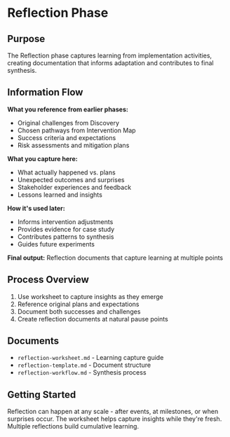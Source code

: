 # Reflection Phase

## Purpose
The Reflection phase captures learning from implementation activities, creating documentation that informs adaptation and contributes to final synthesis.

## Information Flow
**What you reference from earlier phases:**
- Original challenges from Discovery
- Chosen pathways from Intervention Map
- Success criteria and expectations
- Risk assessments and mitigation plans

**What you capture here:**
- What actually happened vs. plans
- Unexpected outcomes and surprises
- Stakeholder experiences and feedback
- Lessons learned and insights

**How it's used later:**
- Informs intervention adjustments
- Provides evidence for case study
- Contributes patterns to synthesis
- Guides future experiments

**Final output:** Reflection documents that capture learning at multiple points

## Process Overview
1. Use worksheet to capture insights as they emerge
2. Reference original plans and expectations
3. Document both successes and challenges
4. Create reflection documents at natural pause points

## Documents
- `reflection-worksheet.md` - Learning capture guide
- `reflection-template.md` - Document structure
- `reflection-workflow.md` - Synthesis process

## Getting Started
Reflection can happen at any scale - after events, at milestones, or when surprises occur. The worksheet helps capture insights while they're fresh. Multiple reflections build cumulative learning.